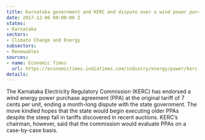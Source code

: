 ```yaml
---
title: Karnataka government and KERC end dispute over a wind power purchase agreement
date: 2017-12-06 00:00:00 Z
states:
- Karnataka
sectors:
- Climate Change and Energy
subsectors:
- Renewables
sources:
- name: Economic Times
  url: https://economictimes.indiatimes.com/industry/energy/power/kerc-okays-wind-ppa-at-old-tariff-to-assess-other-projects/articleshow/61826953.cms
details: 
---
```


The Karnataka Electricity Regulatory Commission (KERC) has endorsed a wind energy power purchase agreement (PPA) at the original tariff of 7 cents per unit, ending a month-long dispute with the state government. The move kindled hopes that the state would begin executing older PPAs despite the steep fall in tariffs discovered in recent auctions. KERC’s chairman, however, said that the commission would evaluate PPAs on a case-by-case basis.
